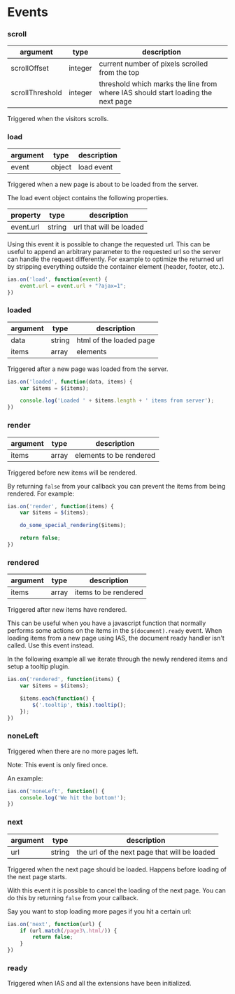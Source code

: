 Events
======

### scroll

| argument        | type    | description                                                                                |
|-----------------|---------|----------------------------------------------------------------------------------|
| scrollOffset    | integer | current number of pixels scrolled from the top                                   |
| scrollThreshold | integer | threshold which marks the line from where IAS should start loading the next page |

Triggered when the visitors scrolls.

### load

| argument  | type   | description |
|-----------|--------|-------------|
| event     | object | load event  |

Triggered when a new page is about to be loaded from the server.

The load event object contains the following properties.

| property  | type          | description             |
|-----------|---------------|-------------------------|
| event.url | string        | url that will be loaded |

Using this event it is possible to change the requested url. This can be useful to append an arbitrary parameter to the requested url so the server can handle the request differently. For example to optimize the returned url by stripping everything outside the container element (header, footer, etc.).

```javascript
ias.on('load', function(event) {
    event.url = event.url + "?ajax=1";
})
```

### loaded

| argument | type   | description             |
|----------|--------|-------------------------|
| data     | string | html of the loaded page |
| items    | array  | elements                |

Triggered after a new page was loaded from the server.

```javascript
ias.on('loaded', function(data, items) {
    var $items = $(items);

    console.log('Loaded ' + $items.length + ' items from server');
})
```

### render

| argument | type  | description                                  |
|----------|-------|----------------------------------------------|
| items    | array | elements to be rendered                      |

Triggered before new items will be rendered.

By returning `false` from your callback you can prevent the items from being rendered. For example:

```javascript
ias.on('render', function(items) {
    var $items = $(items);

    do_some_special_rendering($items);

    return false;
})
```

### rendered

| argument | type  | description                                  |
|----------|-------|----------------------------------------------|
| items    | array | items to be rendered                         |

Triggered after new items have rendered.

This can be useful when you have a javascript function that normally performs some actions on the items in the `$(document).ready` event. When loading items from a new page using IAS, the document ready handler isn't called. Use this event instead.

In the following example all we iterate through the newly rendered items and setup a tooltip plugin.

```javascript
ias.on('rendered', function(items) {
    var $items = $(items);

    $items.each(function() {
        $('.tooltip', this).tooltip();
    });
})
```

### noneLeft

Triggered when there are no more pages left.

Note: This event is only fired once.

An example:

```javascript
ias.on('noneLeft', function() {
    console.log('We hit the bottom!');
})
```

### next

| argument | type   | description                                  |
|----------|--------|----------------------------------------------|
| url      | string | the url of the next page that will be loaded |

Triggered when the next page should be loaded. Happens before loading of the next page starts.

With this event it is possible to cancel the loading of the next page. You can do this by returning `false` from your callback.

Say you want to stop loading more pages if you hit a certain url:

```javascript
ias.on('next', function(url) {
    if (url.match(/page3\.html/)) {
        return false;
    }
})
```

### ready

Triggered when IAS and all the extensions have been initialized.
